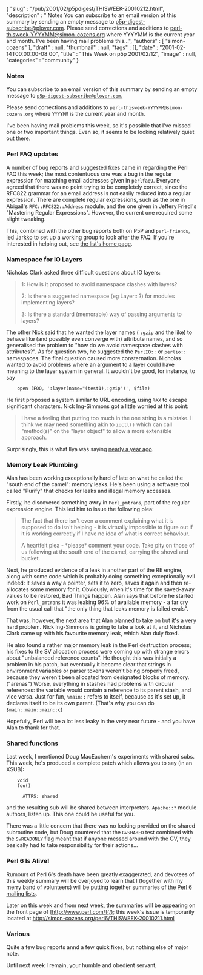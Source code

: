 {
   "slug" : "/pub/2001/02/p5pdigest/THISWEEK-20010212.html",
   "description" : " Notes You can subscribe to an email version of this summary by sending an empty message to p5p-digest-subscribe@plover.com. Please send corrections and additions to perl-thisweek-YYYYMM@simon-cozens.org where YYYYMM is the current year and month. I've been having mail problems this...",
   "authors" : [
      "simon-cozens"
   ],
   "draft" : null,
   "thumbnail" : null,
   "tags" : [],
   "date" : "2001-02-14T00:00:00-08:00",
   "title" : "This Week on p5p 2001/02/12",
   "image" : null,
   "categories" : "community"
}



### <span id="Notes">Notes</span>

You can subscribe to an email version of this summary by sending an empty message to [`p5p-digest-subscribe@plover.com`.](mailto:p5p-digest-subscribe@plover.com)

Please send corrections and additions to `perl-thisweek-YYYYMM@simon-cozens.org` where `YYYYMM` is the current year and month.

I've been having mail problems this week, so it's possible that I've missed one or two important things. Even so, it seems to be looking relatively quiet out there.

### <span id="Perl_FAQ_updates">Perl FAQ updates</span>

A number of bug reports and suggested fixes came in regarding the Perl FAQ this week; the most contentuous one was a bug in the regular expression for matching email addresses given in `perlfaq9`. Everyone agreed that there was no point trying to be completely correct, since the RFC822 grammar for an email address is not easily reduced into a regular expression. There are complete regular expressions, such as the one in Abigail's `RFC::RFC822::Address` module, and the one given in Jeffery Friedl's "Mastering Regular Expressions". However, the current one required some slight tweaking.

This, combined with the other bug reports both on P5P and `perl-friends`, led Jarkko to set up a working group to look after the FAQ. If you're interested in helping out, see [the list's home page](http://lists.perl.org/showlist.cgi?name=perlfaq-workers).

### <span id="Namespace_for_IO_Layers">Namespace for IO Layers</span>

Nicholas Clark asked three difficult questions about IO layers:

> 1: How is it proposed to avoid namespace clashes with layers?
>
> 2: Is there a suggested namespace (eg Layer:: ?) for modules implementing layers?
>
> 3: Is there a standard (memorable) way of passing arguments to layers?

The other Nick said that he wanted the layer names ( `:gzip` and the like) to behave like (and possibly even converge with) attribute names, and so generalised the problem to "how do we avoid namespace clashes with attributes?". As for question two, he suggested the `PerlIO::` or `perlio::` namespaces. The final question caused more consternation. Nicholas wanted to avoid problems where an argument to a layer could have meaning to the layer system in general. It wouldn't be good, for instance, to say

        open (FOO, ':layer(name="(test1),:gzip")', $file)

He first proposed a system similar to URL encoding, using `%XX` to escape significant characters. Nick Ing-Simmons got a little worried at this point:

> I have a feeling that putting too much in the one string is a mistake. I think we may need something akin to `ioctl()` which can call "method(s)" on the "layer object" to allow a more extensible approach.

Surprisingly, this is what Ilya was saying [nearly a year ago](http://www.xray.mpe.mpg.de/mailing-lists/perl5-porters/2000-04/msg00098.html).

### <span id="Memory_Leak_Plumbing">Memory Leak Plumbing</span>

Alan has been working exceptionally hard of late on what he called the "south end of the camel": memory leaks. He's been using a software tool called "Purify" that checks for leaks and illegal memory accesses.

Firstly, he discovered something awry in `Perl_pmtrans`, part of the regular expression engine. This led him to issue the following plea:

> The fact that there isn't even a comment explaining what it is supposed to do isn't helping - it is virtually impossible to figure out if it is working correctly if I have no idea of what is correct behaviour.
>
> A heartfelt plea - \*please\* comment your code. Take pity on those of us following at the south end of the camel, carrying the shovel and bucket.

Next, he produced evidence of a leak in another part of the RE engine, along with some code which is probably doing something exceptionally evil indeed: it saves a way a pointer, sets it to zero, saves it again and then re-allocates some memory for it. Obviously, when it's time for the saved-away values to be restored, Bad Things happen. Alan says that before he started work on `Perl_pmtrans` it was leaking 96% of available memory - a far cry from the usual call that "the only thing that leaks memory is failed evals".

That was, however, the next area that Alan planned to take on but it's a very hard problem. Nick Ing-Simmons is going to take a look at it, and Nicholas Clark came up with his favourite memory leak, which Alan duly fixed.

He also found a rather major memory leak in the Perl destruction process; his fixes to the SV allocation process were coming up with strange errors about "unbalanced reference counts". He thought this was initially a problem in his patch, but eventually it became clear that strings in environment variables or parser tokens weren't being properly freed, because they weren't been allocated from designated blocks of memory. ("arenas") Worse, everything in stashes had problems with circular references: the variable would contain a reference to its parent stash, and vice versa. Just for fun, `%main::` refers to itself, because as it's set up, it declares itself to be its own parent. (That's why you can do `$main::main::main::c`)

Hopefully, Perl will be a lot less leaky in the very near future - and you have Alan to thank for that.

### <span id="Shared_functions">Shared functions</span>

Last week, I mentioned Doug MacEachern's experiments with shared subs. This week, he's produced a complete patch which allows you to say (in an XSUB):

        void
        foo()

          ATTRS: shared

and the resulting sub will be shared between interpreters. `Apache::*` module authors, listen up. This one could be useful for you.

There was a little concern that there was no locking provided on the shared subroutine code, but Doug countered that the `GvSHARED` test combined with the `SvREADONLY` flag meant that if anyone messed around with the GV, they basically had to take responsibility for their actions...

### <span id="Perl_6_Is_Alive">Perl 6 Is Alive!</span>

Rumours of Perl 6's death have been greatly exaggerated, and devotees of this weekly summary will be overjoyed to learn that I (together with my merry band of volunteers) will be putting together summaries of the [Perl 6 mailing lists](http://dev.perl.org/lists).

Later on this week and from next week, the summaries will be appearing on the front page of [http://www.perl.com/](/); this week's issue is temporarily located at <http://simon-cozens.org/perl6/THISWEEK-20010211.html>

### <span id="Various">Various</span>

Quite a few bug reports annd a few quick fixes, but nothing else of major note.

Until next week I remain, your humble and obedient servant,
